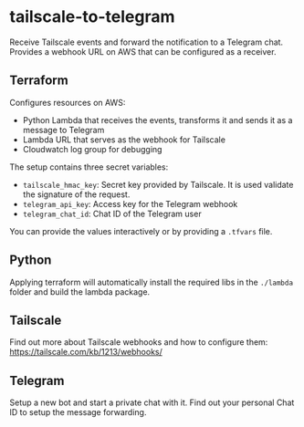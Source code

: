 # tailscale-to-telegram

Receive Tailscale events and forward the notification to a Telegram chat. Provides a webhook URL on AWS that can be configured as a receiver.

## Terraform

Configures resources on AWS:
- Python Lambda that receives the events, transforms it and sends it as a message to Telegram
- Lambda URL that serves as the webhook for Tailscale
- Cloudwatch log group for debugging

The setup contains three secret variables:

- `tailscale_hmac_key`: Secret key provided by Tailscale. It is used validate the signature of the request.
- `telegram_api_key`: Access key for the Telegram webhook
- `telegram_chat_id`: Chat ID of the Telegram user

You can provide the values interactively or by providing a `.tfvars` file.

## Python

Applying terraform will automatically install the required libs in the `./lambda` folder and build the lambda package.

## Tailscale

Find out more about Tailscale webhooks and how to configure them: https://tailscale.com/kb/1213/webhooks/

## Telegram

Setup a new bot and start a private chat with it. Find out your personal Chat ID to setup the message forwarding.
